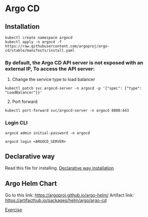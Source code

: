 # Argo CD

## Installation
```shell=
kubectl create namespace argocd
kubectl apply -n argocd -f https://raw.githubusercontent.com/argoproj/argo-cd/stable/manifests/install.yaml
```

### By default, the Argo CD API server is not exposed with an external IP, To access the API server:

1. Change the service type to load balancer

```shell=
kubectl patch svc argocd-server -n argocd -p '{"spec": {"type": "LoadBalancer"}}'
```

2. Port forward

```shell=
kubectl port-forward svc/argocd-server -n argocd 8080:443
```

### Login CLI

```shell=
argocd admin initial-password -n argocd
```

```shell=
argocd login <ARGOCD_SERVER>
```

## Declarative way
Read this file for installing.
[Declarative way installation](Declarative-setup.md)


## Argo Helm Chart
Go to this link: https://argoproj.github.io/argo-helm/
Artifact link: https://artifacthub.io/packages/helm/argo/argo-cd

[Exercise](argocd/README.md)